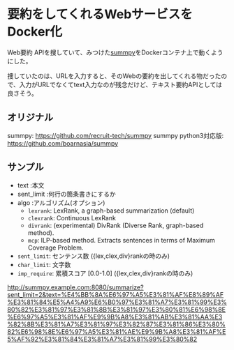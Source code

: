 
# 要約をしてくれるWebサービスをDocker化

Web要約 APIを捜していて、みつけた[summpy](https://github.com/recruit-tech/summpy)をDockerコンテナ上で動くようにした。

捜していたのは、URLを入力すると、そのWebの要約を出してくれる物だったの
で、入力がURLでなくてtext入力なのが残念だけど、テキスト要約APIとしては
良さそう。

## オリジナル

summpy:               https://github.com/recruit-tech/summpy
summpy python3対応版: https://github.com/boarnasia/summpy

##  サンプル
* text :本文
* sent_limit :何行の箇条書きにするか
* algo :アルゴリズム(オプション)
  + `lexrank`: LexRank, a graph-based summarization (default)
  + `clexrank`: Continuous LexRank
  + `divrank`: (experimental) DivRank (Diverse Rank, graph-based method).
  + `mcp`: ILP-based method. Extracts sentences in terms of Maximum Coverage Problem.
* `sent_limit`: センテンス数 ({lex,clex,div}rankの時のみ)
* `char_limit`: 文字数
* `imp_require`: 累積スコア \[0.0-1.0\] ({lex,clex,div}rankの時のみ)

http://summpy.example.com:8080/summarize?sent_limit=2&text=%E4%BB%8A%E6%97%A5%E3%81%AF%E8%89%AF%E3%81%84%E5%A4%A9%E6%B0%97%E3%81%A7%E3%81%99%E3%80%82%E3%81%97%E3%81%8B%E3%81%97%E3%80%81%E6%98%8E%E6%97%A5%E3%81%AF%E9%9B%A8%E3%81%AB%E3%81%AA%E3%82%8B%E3%81%A7%E3%81%97%E3%82%87%E3%81%86%E3%80%82%E6%98%8E%E6%97%A5%E3%81%AE%E9%9B%A8%E3%81%AF%E5%AF%92%E3%81%84%E3%81%A7%E3%81%99%E3%80%82

